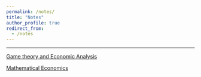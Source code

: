 ```yaml
---
permalink: /notes/
title: "Notes"
author_profile: true
redirect_from: 
  - /notes
---
```


---

[Game theory and Economic Analysis]()

[Mathematical Economics]()
